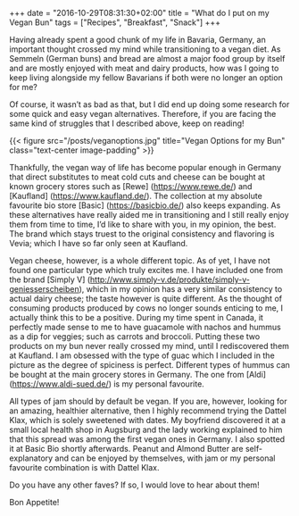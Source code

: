 +++
date = "2016-10-29T08:31:30+02:00"
title = "What do I put on my Vegan Bun"
tags = ["Recipes", "Breakfast", "Snack"]
+++

Having already spent a good chunk of my life in Bavaria, Germany, an important 
thought crossed my mind while transitioning to a vegan diet. As Semmeln (German buns) 
and bread are almost a major food group by itself and are mostly enjoyed with meat and 
dairy products, how was I going to keep living alongside my fellow Bavarians if both 
were no longer an option for me?
<!--more-->

Of course, it wasn’t as bad as that, but I did end 
up doing some research for some quick and easy vegan alternatives. Therefore, if you 
are facing the same kind of struggles that I described above, keep on reading!

{{< figure src="/posts/veganoptions.jpg" title="Vegan Options for my Bun" class="text-center image-padding" >}}

Thankfully, the vegan way of life has become popular enough in Germany that direct 
substitutes to meat cold cuts and cheese can be bought at known grocery stores such as 
[Rewe] (https://www.rewe.de/) and [Kaufland] (https://www.kaufland.de/). The collection at 
my absolute favourite bio store [Basic] (https://basicbio.de/) also keeps expanding. 
As these alternatives have really aided me in transitioning and I still really enjoy 
them from time to time, I’d like to share with you, in my opinion, the best. 
The brand which stays truest to the original consistency and flavoring is Vevia; 
which I have so far only seen at Kaufland. 

Vegan cheese, however, is a whole different topic. As of yet, I have not found 
one particular type which truly excites me. I have included one from the brand 
[Simply V] (http://www.simply-v.de/produkte/simply-v-geniesserscheiben), which in 
my opinion has a very similar consistency to actual dairy cheese; the taste however 
is quite different. As the thought of consuming products produced by cows no longer 
sounds enticing to me, I actually think this to be a positive. 
During my time spent in Canada, it perfectly made sense to me to have guacamole with 
nachos and hummus as a dip for veggies; such as carrots and broccoli. Putting these 
two products on my bun never really crossed my mind, until I rediscovered them at Kaufland. 
I am obsessed with the type of guac which I included in the picture as the degree of spiciness 
is perfect. Different types of hummus can be bought at the main grocery stores in Germany. 
The one from [Aldi] (https://www.aldi-sued.de/) is my personal favourite. 

All types of jam should by default be vegan. If you are, however, looking for an amazing, 
healthier alternative, then I highly recommend trying the Dattel Klax, which is solely 
sweetened with dates. My boyfriend discovered it at a small local health shop in Augsburg 
and the lady working explained to him that this spread was among the first vegan ones in 
Germany. I also spotted it at Basic Bio shortly afterwards. Peanut and Almond Butter are 
self-explanatory and can be enjoyed by themselves, with jam or my personal favourite combination is with Dattel Klax. 

Do you have any other faves? If so, I would love to hear about them!

Bon Appetite! 